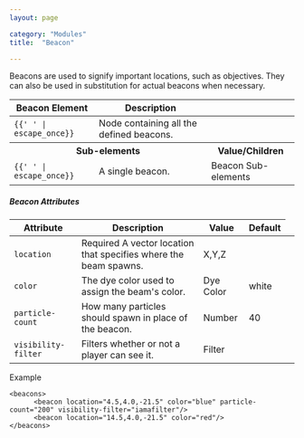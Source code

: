 ```yaml
---
layout: page

category: "Modules"
title:  "Beacon"

---
```


Beacons are used to signify important locations, such as objectives. They can also be used in substitution for actual beacons when necessary.

<div class='table-responsive'>
  <table class='table table-striped table-condensed'>
    <thead>
      <tr>
        <th>Beacon Element</th>
        <th>Description</th>
        <th></th>
      </tr>
    </thead>
    <tbody>
      <tr>
        <td>
          <span class='highlight'>
            <code>{{'<beacons> </beacons>' | escape_once}}</code>
          </span>
        </td>
        <td>Node containing all the defined beacons.</td>
        <td></td>
      </tr>
      <tr>
        <th colspan='2'>Sub-elements</th>
        <th>Value/Children</th>
      </tr>
      <tr>
        <td>
          <span class='highlight'>
            <code>{{'<beacon> </beacon>' | escape_once}}</code>
          </span>
        </td>
        <td>
          A single beacon.
        </td>
        <td>
          <span class='label label-default'>Beacon Sub-elements</span>
        </td>
      </tr>
    </tbody>
  </table>
</div>
<h5>Beacon Attributes</h5>
<div class='table-responsive'>
  <table class='table table-striped table-condensed'>
    <thead>
      <tr>
        <th>Attribute</th>
        <th>Description</th>
        <th>Value</th>
        <th>Default</th>
      </tr>
    </thead>
    <tbody>
      <tr>
        <td>
          <code>location</code>
        </td>
        <td>
          <span class='label label-danger'>Required</span>
          A vector location that specifies where the beam spawns.</td>
        <td>
          <span class='label label-primary'>X,Y,Z</span>
        </td>
        <td></td>
      </tr>
      <tr>
        <td>
          <code>color</code>
        </td>
        <td>
          The dye color used to assign the beam's color.
        </td>
        <td>
          <span class='label label-primary'>Dye Color</span>
        </td>
        <td>
          white
        </td>
        <td></td>
      </tr>
      <tr>
        <td>
          <code>particle-count</code>
        </td>
        <td>
          How many particles should spawn in place of the beacon.
        </td>
        <td>
          <span class='label label-primary'>Number</span>
        </td>
        <td>
          40
        </td>
      </tr>
      <tr>
        <td>
          <code>visibility-filter</code>
        </td>
        <td>
           Filters whether or not a player can see it.
        </td>
        <td>
          <span class='label label-primary'>Filter</span>
        </td>
        <td></td>
      </tr>
    </tbody>
  </table>
</div>

Example

    <beacons>
          <beacon location="4.5,4.0,-21.5" color="blue" particle-count="200" visibility-filter="iamafilter"/>
          <beacon location="14.5,4.0,-21.5" color="red"/>
    </beacons>
